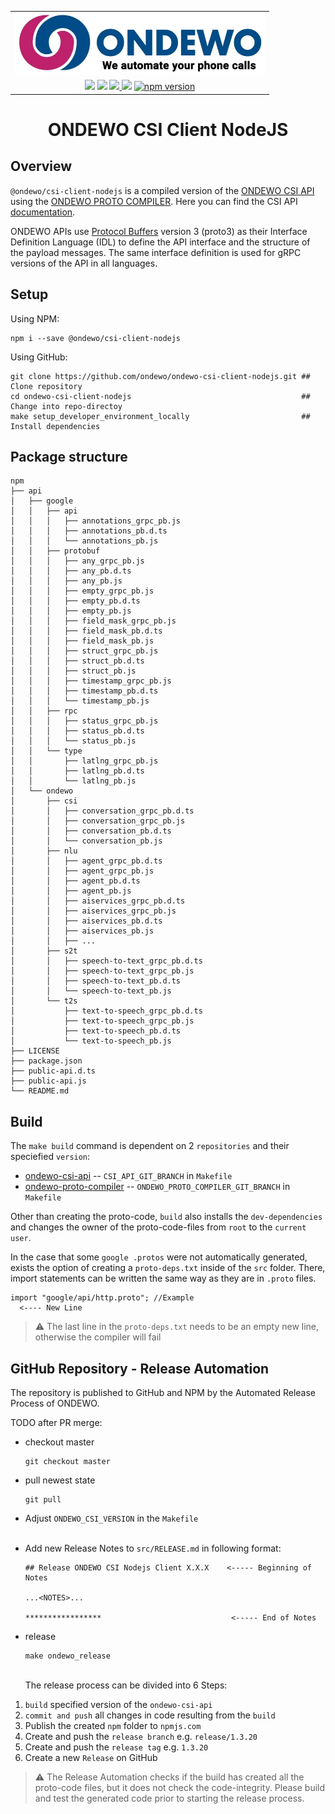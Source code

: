<div align="center">
  <table>
    <tr>
      <td>
        <a href="https://ondewo.com/en/products/natural-language-understanding/">
            <img width="400px" src="https://raw.githubusercontent.com/ondewo/ondewo-logos/master/ondewo_we_automate_your_phone_calls.png"/>
        </a>
      </td>
    </tr>
    <tr>
       <td align="center">
          <a href="https://www.linkedin.com/company/ondewo "><img width="40px" src="https://cdn-icons-png.flaticon.com/512/3536/3536505.png"></a>
          <a href="https://www.facebook.com/ondewo"><img width="40px" src="https://cdn-icons-png.flaticon.com/512/733/733547.png"></a>
          <a href="https://twitter.com/ondewo"><img width="40px" src="https://cdn-icons-png.flaticon.com/512/733/733579.png"> </a>
          <a href="https://www.instagram.com/ondewo.ai/"><img width="40px" src="https://cdn-icons-png.flaticon.com/512/174/174855.png"></a>
          <a href="https://badge.fury.io/js/%40ondewo%2Fcsi-client-nodejs"><img src="https://badge.fury.io/js/%40ondewo%2Fcsi-client-nodejs.svg" alt="npm version" height="32"></a>
       </td>
    </tr>
  </table>
  <h1 align="center">
    ONDEWO CSI Client NodeJS
  </h1>
</div>

## Overview

`@ondewo/csi-client-nodejs` is a compiled version of the [ONDEWO CSI API](https://github.com/ondewo/ondewo-csi-api) using the [ONDEWO PROTO COMPILER](https://github.com/ondewo/ondewo-proto-compiler). Here you can find the CSI API [documentation](https://ondewo.github.io).

ONDEWO APIs use [Protocol Buffers](https://github.com/google/protobuf) version 3 (proto3) as their Interface Definition Language (IDL) to define the API interface and the structure of the payload messages. The same interface definition is used for gRPC versions of the API in all languages.

## Setup

Using NPM:

```shell
npm i --save @ondewo/csi-client-nodejs
```

Using GitHub:

```shell
git clone https://github.com/ondewo/ondewo-csi-client-nodejs.git ## Clone repository
cd ondewo-csi-client-nodejs                                      ## Change into repo-directoy
make setup_developer_environment_locally                         ## Install dependencies
```

## Package structure

```
npm
├── api
│   ├── google
│   │   ├── api
│   │   │   ├── annotations_grpc_pb.js
│   │   │   ├── annotations_pb.d.ts
│   │   │   └── annotations_pb.js
│   │   ├── protobuf
│   │   │   ├── any_grpc_pb.js
│   │   │   ├── any_pb.d.ts
│   │   │   ├── any_pb.js
│   │   │   ├── empty_grpc_pb.js
│   │   │   ├── empty_pb.d.ts
│   │   │   ├── empty_pb.js
│   │   │   ├── field_mask_grpc_pb.js
│   │   │   ├── field_mask_pb.d.ts
│   │   │   ├── field_mask_pb.js
│   │   │   ├── struct_grpc_pb.js
│   │   │   ├── struct_pb.d.ts
│   │   │   ├── struct_pb.js
│   │   │   ├── timestamp_grpc_pb.js
│   │   │   ├── timestamp_pb.d.ts
│   │   │   └── timestamp_pb.js
│   │   ├── rpc
│   │   │   ├── status_grpc_pb.js
│   │   │   ├── status_pb.d.ts
│   │   │   └── status_pb.js
│   │   └── type
│   │       ├── latlng_grpc_pb.js
│   │       ├── latlng_pb.d.ts
│   │       └── latlng_pb.js
│   └── ondewo
│       ├── csi
│       │   ├── conversation_grpc_pb.d.ts
│       │   ├── conversation_grpc_pb.js
│       │   ├── conversation_pb.d.ts
│       │   └── conversation_pb.js
│       ├── nlu
│       │   ├── agent_grpc_pb.d.ts
│       │   ├── agent_grpc_pb.js
│       │   ├── agent_pb.d.ts
│       │   ├── agent_pb.js
│       │   ├── aiservices_grpc_pb.d.ts
│       │   ├── aiservices_grpc_pb.js
│       │   ├── aiservices_pb.d.ts
│       │   ├── aiservices_pb.js
│       │   ├── ...
│       ├── s2t
│       │   ├── speech-to-text_grpc_pb.d.ts
│       │   ├── speech-to-text_grpc_pb.js
│       │   ├── speech-to-text_pb.d.ts
│       │   └── speech-to-text_pb.js
│       └── t2s
│           ├── text-to-speech_grpc_pb.d.ts
│           ├── text-to-speech_grpc_pb.js
│           ├── text-to-speech_pb.d.ts
│           └── text-to-speech_pb.js
├── LICENSE
├── package.json
├── public-api.d.ts
├── public-api.js
└── README.md

```

[comment]: <> (START OF GITHUB README)

## Build

The `make build` command is dependent on 2 `repositories` and their speciefied `version`:

- [ondewo-csi-api](https://github.com/ondewo/ondewo-csi-api) -- `CSI_API_GIT_BRANCH` in `Makefile`
- [ondewo-proto-compiler](https://github.com/ondewo/ondewo-proto-compiler) -- `ONDEWO_PROTO_COMPILER_GIT_BRANCH` in `Makefile`

Other than creating the proto-code, `build` also installs the `dev-dependencies` and changes the owner of the proto-code-files from `root` to the `current user`.

In the case that some `google .protos` were not automatically generated, exists the option of creating a `proto-deps.txt` inside of the `src` folder. There, import statements can be written the same way as they are in `.proto` files.

```
import "google/api/http.proto"; //Example
  <---- New Line
```

> :warning: The last line in the `proto-deps.txt` needs to be an empty new line, otherwise the compiler will fail

## GitHub Repository - Release Automation

The repository is published to GitHub and NPM by the Automated Release Process of ONDEWO.

TODO after PR merge:

- checkout master
  ```shell
  git checkout master
  ```
- pull newest state
  ```shell
  git pull
  ```
- Adjust `ONDEWO_CSI_VERSION` in the `Makefile` <br><br>
- Add new Release Notes to `src/RELEASE.md` in following format:

  ```
  ## Release ONDEWO CSI Nodejs Client X.X.X    <----- Beginning of Notes

  ...<NOTES>...

  *****************                             <----- End of Notes
  ```

- release
  ```shell
  make ondewo_release
  ```
  <br>
  The release process can be divided into 6 Steps:

1. `build` specified version of the `ondewo-csi-api`
2. `commit and push` all changes in code resulting from the `build`
3. Publish the created `npm` folder to `npmjs.com`
4. Create and push the `release branch` e.g. `release/1.3.20`
5. Create and push the `release tag` e.g. `1.3.20`
6. Create a new `Release` on GitHub

> :warning: The Release Automation checks if the build has created all the proto-code files, but it does not check the code-integrity. Please build and test the generated code prior to starting the release process.

[comment]: <> (END OF GITHUB README)
